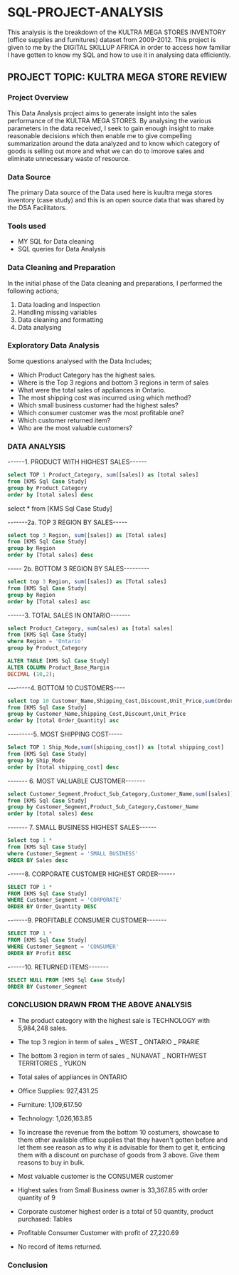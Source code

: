 # SQL-PROJECT-ANALYSIS
This analysis is the breakdown of the KULTRA MEGA STORES INVENTORY (office supplies and furnitures) dataset from 2009-2012.
This project is given to me by the DIGITAL SKILLUP AFRICA in order to access how familiar I have gotten to know my SQL and how to use it in analysing data efficiently.

## PROJECT TOPIC: KULTRA MEGA STORE REVIEW

### Project Overview
This Data Analysis project aims to generate insight into the sales performance of the KULTRA MEGA STORES. By analysing the various parameters in the data received, I seek to gain enough insight to make reasonable decisions which then enable me to give compelling summarization around the data analyzed and to know which category of goods is selling out more and what we can do to imorove sales and eliminate unnecessary waste of resource.

### Data Source
The primary Data source of the Data used here is kuultra mega stores inventory (case study) and this is an open source data that was shared by the DSA Facilitators.

### Tools used
- MY SQL for Data cleaning 
- SQL queries for Data Analysis

### Data Cleaning and Preparation
In the initial phase of the Data cleaning and preparations, I performed the following actions;
1. Data loading and Inspection
2. Handling missing variables
3. Data cleaning and formatting
4. Data analysing

### Exploratory Data Analysis
Some questions analysed with the Data Includes;
- Which Product Category has the highest sales.
- Where is the Top 3 regions and bottom 3 regions in term of sales
- What were the total sales of appliances in Ontario.
- The most shipping cost was incurred using which method?
- Which small business customer had the highest sales?
- Which consumer customer was the most profitable one?
- Which customer returned item?
- Who are the most valuable customers?
  
### DATA ANALYSIS
------1. PRODUCT WITH HIGHEST SALES------
``` SQL
select TOP 1 Product_Category, sum([sales]) as [total sales]
from [KMS Sql Case Study]
group by Product_Category
order by [total sales] desc

```

select * from [KMS Sql Case Study]

-------2a. TOP 3 REGION BY SALES-----
``` SQL
select top 3 Region, sum([sales]) as [Total sales]
from [KMS Sql Case Study]
group by Region
order by [Total sales] desc

``` 
----- 2b. BOTTOM 3 REGION BY SALES---------
``` SQL
select top 3 Region, sum([sales]) as [Total sales]
from [KMS Sql Case Study]
group by Region
order by [Total sales] asc

```

------3. TOTAL SALES IN ONTARIO-------
``` SQL
select Product_Category, sum(sales) as [total sales]
from [KMS Sql Case Study]
where Region = 'Ontario'
group by Product_Category

```
``` SQL
ALTER TABLE [KMS Sql Case Study]
ALTER COLUMN Product_Base_Margin
DECIMAL (10,2);

``` 

--------4. BOTTOM 10 CUSTOMERS----
``` SQL
select top 10 Customer_Name,Shipping_Cost,Discount,Unit_Price,sum(Order_Quantity) as [total Order_Quantity]
from [KMS Sql Case Study]
group by Customer_Name,Shipping_Cost,Discount,Unit_Price
order by [total Order_Quantity] asc

```

---------5. MOST SHIPPING COST-----
``` SQL
Select TOP 1 Ship_Mode,sum([shipping_cost]) as [total shipping_cost]
from [KMS Sql Case Study]
group by Ship_Mode
order by [total shipping_cost] desc

```

------- 6. MOST VALUABLE CUSTOMER-------
``` SQL
select Customer_Segment,Product_Sub_Category,Customer_Name,sum([sales]) as [total sales]
from [KMS Sql Case Study]
group by Customer_Segment,Product_Sub_Category,Customer_Name
order by [total sales] desc

``` 
------- 7. SMALL BUSINESS HIGHEST SALES------
``` SQL
Select top 1 *
from [KMS Sql Case Study]
where Customer_Segment = 'SMALL BUSINESS'
ORDER BY Sales desc

``` 
------8. CORPORATE CUSTOMER HIGHEST ORDER------
``` SQL
SELECT TOP 1 *
FROM [KMS Sql Case Study]
WHERE Customer_Segment = 'CORPORATE'
ORDER BY Order_Quantity DESC

``` 
-------9. PROFITABLE CONSUMER CUSTOMER-------
``` SQL
SELECT TOP 1 *
FROM [KMS Sql Case Study]
WHERE Customer_Segment = 'CONSUMER'
ORDER BY Profit DESC

``` 
------10. RETURNED ITEMS-------
``` SQL
SELECT NULL FROM [KMS Sql Case Study]
ORDER BY Customer_Segment

``` 
### CONCLUSION DRAWN FROM THE ABOVE ANALYSIS
- The product category with the highest sale is TECHNOLOGY with 5,984,248 sales.
- The top 3 region in term of sales
  _ WEST
  _ ONTARIO
  _ PRARIE
  
- The bottom 3 region in term of sales
_ NUNAVAT
_ NORTHWEST TERRITORIES
_ YUKON

- Total sales of appliances in ONTARIO
- Office Supplies: 927,431.25
- Furniture: 1,109,617.50
- Technology: 1,026,163.85

- To increase the revenue from the bottom 10 costumers, showcase to them other available office supplies that they haven't gotten before and let them see reason as to why it is advisable for them to get it, enticing them with a discount on purchase of goods from 3 above. Give them reasons to buy in bulk.

- Most valuable customer is the CONSUMER customer

- Highest sales from Small Business owner is 33,367.85 with order quantity of 9

- Corporate customer highest order is a total of 50 quantity, product purchased: Tables

- Profitable Consumer Customer with profit of 27,220.69

- No record of items returned.

### Conclusion 

